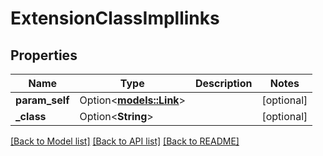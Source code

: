 # ExtensionClassImpllinks

## Properties

Name | Type | Description | Notes
------------ | ------------- | ------------- | -------------
**param_self** | Option<[**models::Link**](Link.md)> |  | [optional]
**_class** | Option<**String**> |  | [optional]

[[Back to Model list]](../README.md#documentation-for-models) [[Back to API list]](../README.md#documentation-for-api-endpoints) [[Back to README]](../README.md)


